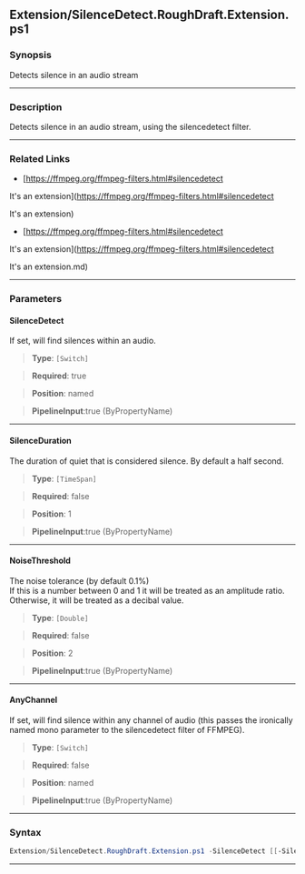 
Extension/SilenceDetect.RoughDraft.Extension.ps1
------------------------------------------------
### Synopsis
Detects silence in an audio stream

---
### Description

Detects silence in an audio stream, using the silencedetect filter.

---
### Related Links
* [https://ffmpeg.org/ffmpeg-filters.html#silencedetect

It's an extension](https://ffmpeg.org/ffmpeg-filters.html#silencedetect

It's an extension)



* [https://ffmpeg.org/ffmpeg-filters.html#silencedetect

It's an extension](https://ffmpeg.org/ffmpeg-filters.html#silencedetect

It's an extension.md)



---
### Parameters
#### **SilenceDetect**

If set, will find silences within an audio.



> **Type**: ```[Switch]```

> **Required**: true

> **Position**: named

> **PipelineInput**:true (ByPropertyName)



---
#### **SilenceDuration**

The duration of quiet that is considered silence.  By default a half second.



> **Type**: ```[TimeSpan]```

> **Required**: false

> **Position**: 1

> **PipelineInput**:true (ByPropertyName)



---
#### **NoiseThreshold**

The noise tolerance (by default 0.1%)  
If this is a number between 0 and 1 it will be treated as an amplitude ratio.
Otherwise, it will be treated as a decibal value.



> **Type**: ```[Double]```

> **Required**: false

> **Position**: 2

> **PipelineInput**:true (ByPropertyName)



---
#### **AnyChannel**

If set, will find silence within any channel of audio 
(this passes the ironically named mono parameter to the silencedetect filter of FFMPEG).



> **Type**: ```[Switch]```

> **Required**: false

> **Position**: named

> **PipelineInput**:true (ByPropertyName)



---
### Syntax
```PowerShell
Extension/SilenceDetect.RoughDraft.Extension.ps1 -SilenceDetect [[-SilenceDuration] <TimeSpan>] [[-NoiseThreshold] <Double>] [-AnyChannel] [<CommonParameters>]
```
---




